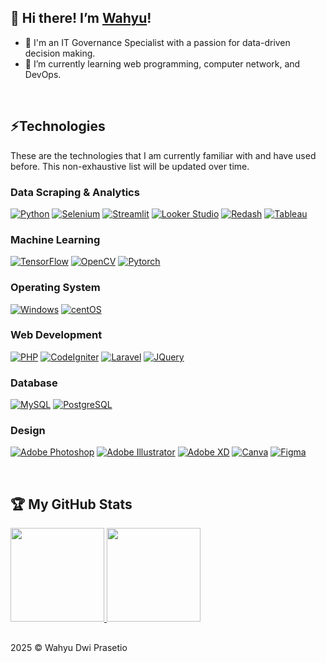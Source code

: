 ## 👋 Hi there! I’m [Wahyu](https://github.com/wdprsto)!   
- 👀 I'm an IT Governance Specialist with a passion for data-driven decision making. 
- 🌱 I’m currently learning web programming, computer network, and DevOps.

<br/>

## ⚡Technologies
These are the technologies that I am currently familiar with and have used before. This non-exhaustive list will be updated over time.

### Data Scraping & Analytics
[![Python](https://img.shields.io/badge/-Python-black?style=flat&logo=Python)](https://github.com/wdprsto?tab=repositories)
[![Selenium](https://custom-icon-badges.demolab.com/badge/Selenium-black?logo=Selenium)]()
[![Streamlit](https://custom-icon-badges.demolab.com/badge/Streamlit-black?logo=Streamlit)]()
[![Looker Studio](https://img.shields.io/badge/Looker%20Studio-black.svg?style=flat&logo=Looker)]()
[![Redash](https://img.shields.io/badge/Redash-black.svg?style=flat&logo=redash)]()
[![Tableau](https://custom-icon-badges.demolab.com/badge/Tableau-black?logo=tableau)]()

### Machine Learning
[![TensorFlow](https://img.shields.io/badge/-Tensorflow-black?style=flat&logo=tensorflow)](https://github.com/wdprsto?tab=repositories)
[![OpenCV](https://img.shields.io/badge/-OpenCV-black?style=flat&logo=OpenCV)]()
[![Pytorch](https://img.shields.io/badge/Pytorch-black.svg?style=flat&logo=Pytorch)]()

### Operating System
[![Windows](https://custom-icon-badges.demolab.com/badge/Windows-black?logo=windows11&logoColor=0078D6)]()
[![centOS](https://img.shields.io/badge/CentOS-black?logo=centos&logoColor=white)]()

### Web Development
[![PHP](https://img.shields.io/badge/-PHP-black?style=flat&logo=php&logoColor=%23777BB4)](https://github.com/wdprsto?tab=repositories)
[![CodeIgniter](https://img.shields.io/badge/-CodeIgniter-black?style=flat&logo=CodeIgniter&logoColor=%23FF2D20)](https://github.com/wdprsto?tab=repositories)
[![Laravel](https://img.shields.io/badge/-Laravel-black?style=flat&logo=laravel)](https://github.com/wdprsto?tab=repositories)
[![JQuery](https://img.shields.io/badge/-JQuery-black?style=flat&logo=jquery)](https://github.com/wdprsto?tab=repositories)

### Database
[![MySQL](https://img.shields.io/badge/MySQL-black.svg?style=flat&logo=mysql)](https://github.com/wdprsto?tab=repositories)
[![PostgreSQL](https://img.shields.io/badge/-PostgreSQL-black.svg?style=flat&logo=postgresql)](https://github.com/wdprsto?tab=repositories)

### Design
[![Adobe Photoshop](https://img.shields.io/badge/Adobe%20Photoshop-black.svg?style=flat&logo=adobe&logoColor=%23FF0000)](https://github.com/wdprsto?tab=repositories)
[![Adobe Illustrator](https://img.shields.io/badge/Adobe%20Illustrator-black.svg?style=flat&logo=adobeillustrator&logoColor=%23FF9A00)](https://github.com/wdprsto?tab=repositories)
[![Adobe XD](https://img.shields.io/badge/Adobe%20XD-black?style=flat&logo=Adobe%20XD&logoColor=#FF61F6)](https://github.com/wdprsto?tab=repositories)
[![Canva](https://img.shields.io/badge/Canva-black.svg?style=flat&logo=Canva&logoColor=2300C4CC)](https://github.com/wdprsto?tab=repositories)
[![Figma](https://img.shields.io/badge/Figma-black.svg?style=flat&logo=figma&logoColor=23F24E1E)](https://github.com/wdprsto?tab=repositories)

<br/>

## 🏆 My GitHub Stats 
<p align="left">
<a href="https://github.com/wdprsto">
  <img height="150em" src="https://github-readme-stats-eight-theta.vercel.app/api?username=wdprsto&show_icons=true&theme=algolia&include_all_commits=true&count_private=true"/>
  <img height="150em" src="https://github-readme-stats-eight-theta.vercel.app/api/top-langs/?username=wdprsto&layout=compact&langs_count=8&theme=algolia"/>
</a>
</p>


##
2025 &#169; Wahyu Dwi Prasetio